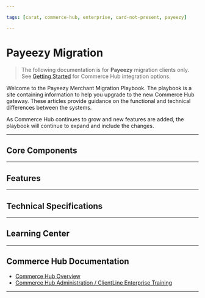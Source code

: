 ```yaml
---

tags: [carat, commerce-hub, enterprise, card-not-present, payeezy]

---
```


# Payeezy Migration

<!-- theme: danger -->
>  The following documentation is for **Payeezy** migration clients only. See [Getting Started](?path=docs/Getting-Started/Getting-Started-General.md) for Commerce Hub integration options.

Welcome to the Payeezy Merchant Migration Playbook.  The playbook is a site containing information to help you upgrade to the new Commerce Hub gateway. These articles provide guidance on the functional and technical differences between the systems. 


As Commerce Hub continues to grow and new features are added, the playbook will continue to expand and include the changes.   

---

## Core Components

<!-- type: row -->

<!-- type: card
title: API Structure
description: Includes Endpoint changes Includes overview of request and response element and format changes
link: ?path=docs/Resources/Guides/Payeezy/Payeezy-Migration-CoreAPI.md
docs/Resources/Guides/Payeezy/Payeezy-Migration-ExtendedCoreAPI.md
-->

<!-- type: card
title: Configuration
description: Includes configuration comparison for users and terminals in the new ClientLine Enterprise platform
link: ?path=docs/Resources/Guides/Payeezy/Payeezy-Migration-CoreConfig.md
-->

<!-- type: card
title: Reporting
description: Learn about the new enhanced capabilitities in ClientLine Enterprise
link: ?path=docs/Resources/Guides/Payeezy/Payeezy-Migration-CoreReporting.md
-->

<!-- type: card
title: Virtual Terminal
description: Differences in Virtual Terminal functionality
link: ?path=docs/Resources/Guides/Payeezy/Payeezy-Migration-CoreVT.md
-->

<!-- type: row-end -->

---

## Features

<!-- type: row -->

<!-- type: card
title: Fraud
description: What's different for the fraud settings, velocity controls, AVS filters and CVV2 filters in Commerce Hub.
link: ?path=docs/Resources/Guides/Payeezy/Payeezy-Migration-FeaturesFraud.md
-->

<!-- type: card
title: Quick Keys
description: Differences in Quick Keys functionality
link: ?path=docs/Resources/Guides/Payeezy/Payeezy-Migration-FeaturesQuickKey.md
-->

<!-- type: card
title: Soft Descriptors
description: Understanding the differences in capabilities and functionality of Soft Descriptors in Commerce Hub
link: ?path=docs/Resources/Guides/Payeezy/Payeezy-Migration-FeaturesSoftD.md
-->

<!-- type: row-end -->

<!-- type: row -->

<!-- type: card
title: Stored Credentials
description: Need to update this.
link: ?path=docs/Resources/Guides/Payeezy/Payeezy-Migration-FeaturesStoredCredentials.md
-->

<!-- type: card
title: Tokenization
description: How the configuration and functionality of tokens has changed with Commerce Hub
link: ?path=docs/Resources/Guides/Payeezy/Payeezy-Migration-FeaturesTokens.md
-->

<!-- type: card
title: 
description: 
link: 
-->

<!-- type: row-end -->

---

## Technical Specifications

<!-- type: row -->

<!-- type: card
title: Payeezy to Commerce Hub Element Level Mapping
description: Use this document to help convert your current API request and response elements into Commerce Hub nomenclature and formatting.
link: ?path=docs/Resources/Guides/Payeezy/Payeezy-Migration-TechnicalAPI.md
-->

<!-- type: card
title: Required Fields
description: Fields Required in a request by Commerce Hub for each transaction type
link: ?path=docs/Resources/Guides/Payeezy/Payeezy-Migration-TechnicalRequired.md
-->

<!-- type: card
title: Customer Transaction Record (CTR) Response Element Creation
description: How to create the CTR response element from Commerce Hub elements
link: ?path=docs/Resources/Guides/Payeezy/Payeezy-Migration-TechnicalCTR.md
-->

<!-- type: row-end -->

---

## Learning Center

<!-- type: row -->

<!-- type: card
title: FAQs
description: Our most common questions and answers for Payeezy merchants migrating to Commerce Hub.
link: ?path=docs/Resources/Guides/Payeezy/Payeezy-Migration-FAQs.md
-->

<!-- type: card
title: Glossary
description: A list of programming and API-related terms, acronyms, and phrases to help you think like a developer.
link: ?path=docs/api-glossary.md
-->

<!-- type: card
title: Release Notes
description: View recent and historical changes to the Payeezy Merchant Migration Playbook.
link: ?path=docs/Resources/Guides/Payeezy/Payeezy-Migration-ReleaseNotes.md
-->

<!-- type: row-end -->

---

## Commerce Hub Documentation

- [Commerce Hub Overview](?path=docs/Getting-Started/Getting-Started-General.md)
- [Commerce Hub Administration / ClientLine Enterprise Training](https://fiserv.cloudguides.com/en-us/guides/ClientLine%20Enterprise%20from%20Fiserv)


---
